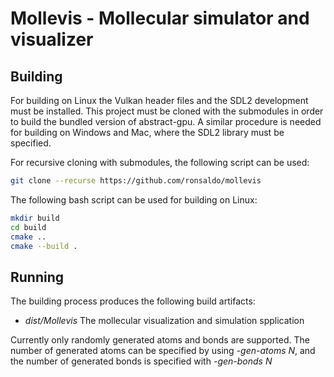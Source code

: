 # Mollevis - Mollecular simulator and visualizer

## Building

For building on Linux the Vulkan header files and the SDL2 development must be installed. This project must be cloned with the submodules in order to build the bundled version of abstract-gpu. A similar procedure is needed for building on Windows and Mac, where the SDL2 library must be specified. 

For recursive cloning with submodules, the following script can be used:

```bash
git clone --recurse https://github.com/ronsaldo/mollevis
```

The following bash script can be used for building on Linux:

```bash
mkdir build
cd build
cmake ..
cmake --build .
```

## Running

The building process produces the following build artifacts:

- *dist/Mollevis* The mollecular visualization and simulation spplication

Currently only randomly generated atoms and bonds are supported. The number of generated atoms can be specified by using *-gen-atoms N*, and the number of generated bonds is specified with *-gen-bonds N*
